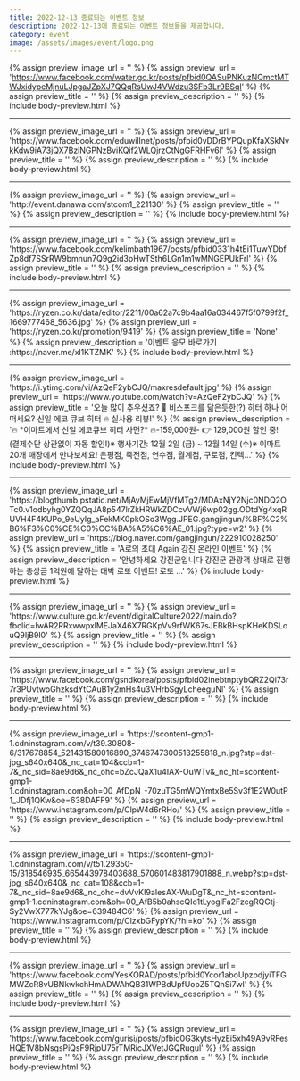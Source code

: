 ```yaml
---
title: 2022-12-13 종료되는 이벤트 정보
description: 2022-12-13에 종료되는 이벤트 정보들을 제공합니다.
category: event
image: /assets/images/event/logo.png
---
```

{% assign preview_image_url = '' %}
{% assign preview_url = 'https://www.facebook.com/water.go.kr/posts/pfbid0QASuPNKuzNQmctMTWJxidypeMjnuLJpgaJZpXJ7QQqRsUwJ4VWdzu3SFb3Lr9BSql' %}
{% assign preview_title = '' %}
{% assign preview_description = '' %}
{% include body-preview.html %}
<hr>{% assign preview_image_url = '' %}
{% assign preview_url = 'https://www.facebook.com/eduwillnet/posts/pfbid0vDDrBYPQupKfaXSkNvkKdw9iA73jQX7BziNGPNzBviKQif2WLQjrzCtNgGFRHFv6l' %}
{% assign preview_title = '' %}
{% assign preview_description = '' %}
{% include body-preview.html %}
<hr>{% assign preview_image_url = '' %}
{% assign preview_url = 'http://event.danawa.com/stcom1_221130' %}
{% assign preview_title = '' %}
{% assign preview_description = '' %}
{% include body-preview.html %}
<hr>{% assign preview_image_url = '' %}
{% assign preview_url = 'https://www.facebook.com/kelimbath1967/posts/pfbid0331h4tEi1TuwYDbfZp8df7SSrRW9bmnun7Q9g2id3pHwTSth6LGn1m1wMNGEPUkFrl' %}
{% assign preview_title = '' %}
{% assign preview_description = '' %}
{% include body-preview.html %}
<hr>{% assign preview_image_url = 'https://ryzen.co.kr/data/editor/2211/00a62a7c9b4aa16a034467f5f0799f2f_1669777468_5636.jpg' %}
{% assign preview_url = 'https://ryzen.co.kr/promotion/9419' %}
{% assign preview_title = 'None' %}
{% assign preview_description = '이벤트 응모 바로가기 :https://naver.me/xl1KTZMK' %}
{% include body-preview.html %}
<hr>{% assign preview_image_url = 'https://i.ytimg.com/vi/AzQeF2ybCJQ/maxresdefault.jpg' %}
{% assign preview_url = 'https://www.youtube.com/watch?v=AzQeF2ybCJQ' %}
{% assign preview_title = '오늘 많이 추우셨죠? 🥶 비스포크를 닮은듯한(?) 히터 하나 어떠세요? 신일 에코 큐브 히터 🔥 실사용 리뷰!' %}
{% assign preview_description = '🔥 *이마트에서 신일 에코큐브 히터 사면?* 🔥-159,000원- 👉 129,000원 할인 중! (결제수단 상관없이 자동 할인!)※ 행사기간: 12월 2일 (금) ~ 12월 14일 (수)※ 이마트 20개 매장에서 만나보세요!  은평점, 죽전점, 연수점, 월계점, 구로점, 킨텍...' %}
{% include body-preview.html %}
<hr>{% assign preview_image_url = 'https://blogthumb.pstatic.net/MjAyMjEwMjVfMTg2/MDAxNjY2Njc0NDQ2OTc0.v1odbyhg0YZQQqJA8p547lrZkHRWkZDCcvVWj6wp02gg.ODtdYg4xqRUVH4F4KUPo_9eUyIg_aFekMK0pkOSo3Wgg.JPEG.gangjingun/%BF%C2%B6%F3%C0%CE%C0%CC%BA%A5%C6%AE_01.jpg?type=w2' %}
{% assign preview_url = 'https://blog.naver.com/gangjingun/222910028250' %}
{% assign preview_title = 'A로의 초대 Again 강진 온라인 이벤트' %}
{% assign preview_description = '안녕하세요 강진군입니다 강진군 관광객 상대로 진행하는 총상금 1억원에 달하는 대박 로또 이벤트! 로또 ...' %}
{% include body-preview.html %}
<hr>{% assign preview_image_url = '' %}
{% assign preview_url = 'https://www.culture.go.kr/event/digitalCulture2022/main.do?fbclid=IwAR2RRxwwpxlMEJaX46X7RGKpVv9rfWK67sJEBkBHspKHeKDSLouQ9IjB9l0' %}
{% assign preview_title = '' %}
{% assign preview_description = '' %}
{% include body-preview.html %}
<hr>{% assign preview_image_url = '' %}
{% assign preview_url = 'https://www.facebook.com/gsndkorea/posts/pfbid02inebtnptybQRZ2Qi73r7r3PUvtwoGhzksdYtCAuB1y2mHs4u3VHrbSgyLcheeguNl' %}
{% assign preview_title = '' %}
{% assign preview_description = '' %}
{% include body-preview.html %}
<hr>{% assign preview_image_url = 'https://scontent-gmp1-1.cdninstagram.com/v/t39.30808-6/317678854_521431580016890_3746747300513255818_n.jpg?stp=dst-jpg_s640x640&amp;_nc_cat=104&amp;ccb=1-7&amp;_nc_sid=8ae9d6&amp;_nc_ohc=bZcJQaX1u4IAX-OuWTv&amp;_nc_ht=scontent-gmp1-1.cdninstagram.com&amp;oh=00_AfDpN_-70zuTG5mWQYmtxBe5Sv3f1E2W0utP1_JDfj1QKw&amp;oe=638DAFF9' %}
{% assign preview_url = 'https://www.instagram.com/p/ClpW4d6rRHo/' %}
{% assign preview_title = '' %}
{% assign preview_description = '' %}
{% include body-preview.html %}
<hr>{% assign preview_image_url = 'https://scontent-gmp1-1.cdninstagram.com/v/t51.29350-15/318546935_665443978403688_570601483817901888_n.webp?stp=dst-jpg_s640x640&amp;_nc_cat=108&amp;ccb=1-7&amp;_nc_sid=8ae9d6&amp;_nc_ohc=dvVvKI9aIesAX-WuDgT&amp;_nc_ht=scontent-gmp1-1.cdninstagram.com&amp;oh=00_AfB5b0ahscQIo1tLyoglFa2FzcgRQGtj-Sy2VwX777kYJg&amp;oe=639484C6' %}
{% assign preview_url = 'https://www.instagram.com/p/ClzxbGFypYK/?hl=ko' %}
{% assign preview_title = '' %}
{% assign preview_description = '' %}
{% include body-preview.html %}
<hr>{% assign preview_image_url = '' %}
{% assign preview_url = 'https://www.facebook.com/YesKORAD/posts/pfbid0Ycor1aboUpzpdjyiTFGMWZcR8vUBNkwkchHmADWAhQB31WPBdUpfUopZ5TQhSi7wl' %}
{% assign preview_title = '' %}
{% assign preview_description = '' %}
{% include body-preview.html %}
<hr>{% assign preview_image_url = '' %}
{% assign preview_url = 'https://www.facebook.com/gurisi/posts/pfbid0G3kytsHyzEi5xh49A9vRFesHQE1V8bNsgsPiQsF9RjpU75rTMRicJXVetJGQRugul' %}
{% assign preview_title = '' %}
{% assign preview_description = '' %}
{% include body-preview.html %}